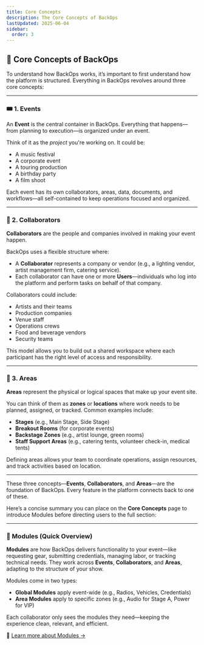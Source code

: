 ```yaml
---
title: Core Concepts
description: The Core Concepts of BackOps
lastUpdated: 2025-06-04
sidebar:
  order: 3
---
```


## 🧱 Core Concepts of BackOps

To understand how BackOps works, it’s important to first understand how the platform is structured. Everything in BackOps revolves around three core concepts:

---

### 🎟️ 1. Events

An **Event** is the central container in BackOps. Everything that happens—from planning to execution—is organized under an event.

Think of it as the _project_ you're working on. It could be:

- A music festival
- A corporate event
- A touring production
- A birthday party
- A film shoot

Each event has its own collaborators, areas, data, documents, and workflows—all self-contained to keep operations focused and organized.

---

### 👥 2. Collaborators

**Collaborators** are the people and companies involved in making your event happen.

BackOps uses a flexible structure where:

- A **Collaborator** represents a company or vendor (e.g., a lighting vendor, artist management firm, catering service).
- Each collaborator can have one or more **Users**—individuals who log into the platform and perform tasks on behalf of that company.

Collaborators could include:

- Artists and their teams
- Production companies
- Venue staff
- Operations crews
- Food and beverage vendors
- Security teams

This model allows you to build out a shared workspace where each participant has the right level of access and responsibility.

---

### 📍 3. Areas

**Areas** represent the physical or logical spaces that make up your event site.

You can think of them as **zones** or **locations** where work needs to be planned, assigned, or tracked. Common examples include:

- **Stages** (e.g., Main Stage, Side Stage)
- **Breakout Rooms** (for corporate events)
- **Backstage Zones** (e.g., artist lounge, green rooms)
- **Staff Support Areas** (e.g., catering tents, volunteer check-in, medical tents)

Defining areas allows your team to coordinate operations, assign resources, and track activities based on location.

---

These three concepts—**Events**, **Collaborators**, and **Areas**—are the foundation of BackOps. Every feature in the platform connects back to one of these.

Here’s a concise summary you can place on the **Core Concepts** page to introduce Modules before directing users to the full section:

---

### 🧩 Modules (Quick Overview)

**Modules** are how BackOps delivers functionality to your event—like requesting gear, submitting credentials, managing labor, or tracking technical needs. They work across **Events**, **Collaborators**, and **Areas**, adapting to the structure of your show.

Modules come in two types:

- **Global Modules** apply event-wide (e.g., Radios, Vehicles, Credentials)
- **Area Modules** apply to specific zones (e.g., Audio for Stage A, Power for VIP)

Each collaborator only sees the modules they need—keeping the experience clean, relevant, and efficient.

🔗 [Learn more about Modules →](/modules/introduction)
